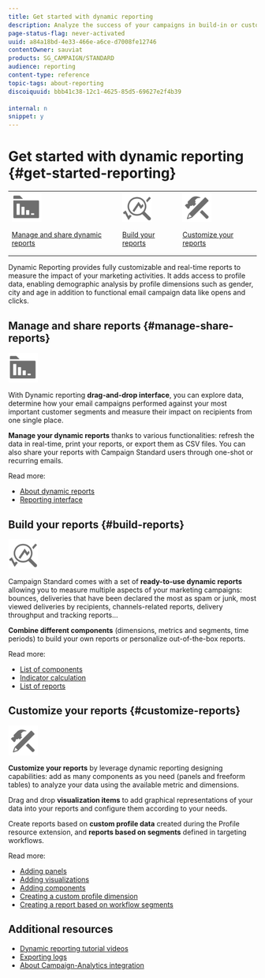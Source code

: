 ```yaml
---
title: Get started with dynamic reporting
description: Analyze the success of your campaigns in build-in or customized dynamic reports.
page-status-flag: never-activated
uuid: a84a18bd-4e33-466e-a6ce-d7008fe12746
contentOwner: sauviat
products: SG_CAMPAIGN/STANDARD
audience: reporting
content-type: reference
topic-tags: about-reporting
discoiquuid: bbb41c38-12c1-4625-85d5-69627e2f4b39

internal: n
snippet: y
---
```


# Get started with dynamic reporting {#get-started-reporting}

<table>
<tr>
<td><img src="assets/do-not-localize/icon_manage.svg" width="60px"><p><a href="#manage-share-reports">Manage and share dynamic reports</a></p></td>
<td><img src="assets/do-not-localize/icon_build.svg" width="60px"><p><a href="#build-reports">Build your reports</a></p></td>
<td><img src="assets/do-not-localize/icon_customize.svg" width="60px"><p><a href="#customize-reports">Customize your reports</a></p></td></tr>
</table>

Dynamic Reporting provides fully customizable and real-time reports to measure the impact of your marketing activities. It adds access to profile data, enabling demographic analysis by profile dimensions such as gender, city and age in addition to functional email campaign data like opens and clicks.

## Manage and share reports {#manage-share-reports}

<img src="assets/do-not-localize/icon_manage.svg" width="60px">

With Dynamic reporting **drag-and-drop interface**, you can explore data, determine how your email campaigns performed against your most important customer segments and measure their impact on recipients from one single place.

**Manage your dynamic reports** thanks to various functionalities: refresh the data in real-time, print your reports, or export them as CSV files. You can also share your reports with Campaign Standard users through one-shot or recurring emails.

Read more:

* [About dynamic reports](../../reporting/using/about-dynamic-reports.md)
* [Reporting interface](../../reporting/using/reporting-interface.md)

## Build your reports {#build-reports}

<img src="assets/do-not-localize/icon_build.svg" width="60px">

Campaign Standard comes with a set of **ready-to-use dynamic reports** allowing you to measure multiple aspects of your marketing campaigns: bounces, deliveries that have been declared the most as spam or junk, most viewed deliveries by recipients, channels-related reports, delivery throughput  and tracking reports...

**Combine different components** (dimensions, metrics and segments, time periods) to build your own reports or personalize out-of-the-box reports.

Read more:

* [List of components](../../reporting/using/list-of-components-.md)
* [Indicator calculation](../../reporting/using/indicator-calculation.md)
* [List of reports](../../reporting/using/defining-the-report-period.md)

## Customize your reports {#customize-reports}

<img src="assets/do-not-localize/icon_customize.svg" width="60px">

**Customize your reports** by leverage dynamic reporting designing capabilities: add as many components as you need (panels and freeform tables) to analyze your data using the available metric and dimensions.

Drag and drop **visualization items** to add graphical representations of your data into your reports and configure them according to your needs.

Create reports based on **custom profile data** created during the Profile resource extension, and **reports based on segments** defined in targeting workflows.

Read more:

* [Adding panels](../../reporting/using/adding-panels.md)
* [Adding visualizations](../../reporting/using/adding-visualizations.md)
* [Adding components](../../reporting/using/adding-components.md)
* [Creating a custom profile dimension](../../reporting/using/creating-a-custom-profile-dimension.md)
* [Creating a report based on workflow segments](../../reporting/using/creating-a-report-workflow-segment.md)

## Additional resources

* [Dynamic reporting tutorial videos](https://docs.adobe.com/content/help/en/campaign-standard-learn/tutorials/reporting/exploring-reports.html)
* [Exporting logs](../../automating/using/exporting-logs.md)
* [About Campaign-Analytics integration](../../integrating/using/about-campaign-analytics-integration.md)